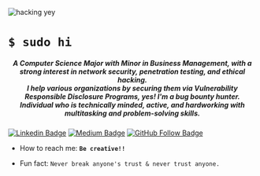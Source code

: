 ![hacking yey](https://media.giphy.com/media/KmHueA88mFABT9GkkR/giphy.gif)

# `$ sudo hi`
<h5 align="center">A Computer Science Major with Minor in Business Management, with a strong interest in network security, penetration testing, and ethical hacking.<br>
I help various organizations by securing them via Vulnerability Responsible Disclosure Programs, yes! I'm a bug bounty hunter. Individual who is technically minded, active, and hardworking with multitasking and problem-solving skills.</h5>


[![Linkedin Badge](https://img.shields.io/badge/-Linkedin-blue?style=flat&logo=Linkedin&logoColor=white&link=https://www.linkedin.com/in/suprit-pandurangi-a90526106/)](https://www.linkedin.com/in/suprit-pandurangi-a90526106/) [![Medium Badge](https://img.shields.io/badge/-Medium-black?style=flat&logo=Medium&logoColor=white&link=https://medium.com/@pandurangisuprit)](https://medium.com/@pandurangisuprit) [![GitHub Follow Badge](https://img.shields.io/github/followers/S3ctat0r?label=follow&style=social)](https://github.com/S3ctat0r)


- How to reach me: **`Be creative!!`**

- Fun fact: `Never break anyone's trust & never trust anyone.`





